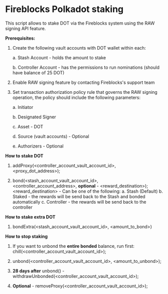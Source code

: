 # Fireblocks Polkadot staking 

This script allows to stake DOT via the Fireblocks system using the RAW signing API feature.

**Prerequisites:**

1. Create the following vault accounts with DOT wallet within each:

    a. Stash Account - holds the amount to stake

    b. Controller Account - has the permissions to run nominations (should have balance of 25 DOT)

2. Enable RAW signing feature by contacting Fireblocks's support team

3. Set transaction authorization policy rule that governs the RAW signing operation, the policy should include the following parameters:

    a. Initiator

    b. Designated Signer

    c. Asset - DOT

    d. Source (vault accounts) - Optional

    e. Authorizers - Optional

**How to stake DOT**

1. addProxy(<controller_account_vault_account_id>, <proxy_dot_address>);

2. bond(<stash_account_vault_account_id>, <controller_account_address>, **optional** - <reward_destination>);
<reward_destination> - Can be one of the following:
    a. Stash (Default)
    b. Staked - the rewards will be send back to the Stash and bonded automatically
    c. Controller - the rewards will be send back to the controller

**How to stake extra DOT**
1. bondExtra(<stash_account_vault_account_id>, <amount_to_bond>)

**How to stop staking**

1. If you want to unbond the **entire bonded** balance, run first: chill(<controller_account_vault_account_id>);

2. unbond(<controller_account_vault_account_id>, <amount_to_unbond>);

3. **28 days after** unbond() - withdrawUnbonded(<controller_account_vault_account_id>);

4. **Optional** - removeProxy(<controller_account_vault_account_id>);
